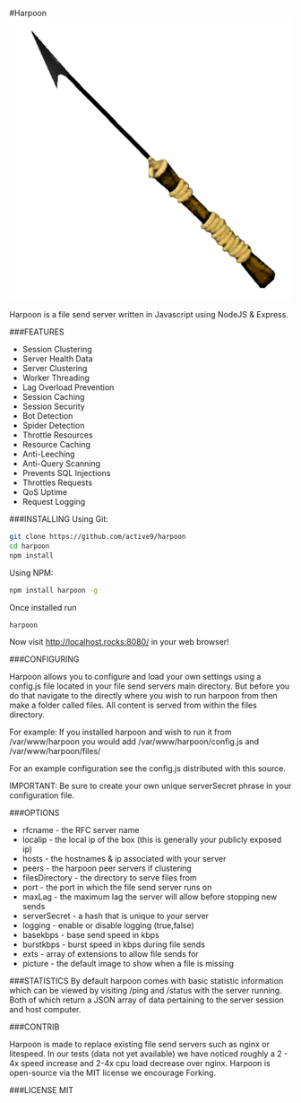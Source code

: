 #Harpoon
![enter image description here](https://raw.githubusercontent.com/active9/harpoon/master/files/default.png)

Harpoon is a file send server written in Javascript using NodeJS & Express.

###FEATURES
 - Session Clustering
 - Server Health Data
 - Server Clustering
 - Worker Threading
 - Lag Overload Prevention
 - Session Caching
 - Session Security
 - Bot Detection
 - Spider Detection
 - Throttle Resources
 - Resource Caching
 - Anti-Leeching
 - Anti-Query Scanning
 - Prevents SQL Injections
 - Throttles Requests
 - QoS Uptime
 - Request Logging

###INSTALLING
Using Git:
```bash
git clone https://github.com/active9/harpoon
cd harpoon
npm install
```

Using NPM:
```bash
npm install harpoon -g
```
Once installed run

```bash
harpoon
```

Now visit http://localhost.rocks:8080/ in your web browser!

###CONFIGURING

Harpoon allows you to configure and load your own settings using a config.js file located in your file send servers main directory. But before you do that navigate to the directly where you wish to run harpoon from then make a folder called files. All content is served from within the files directory.

For example: If you installed harpoon and wish to run it from /var/www/harpoon you would add /var/www/harpoon/config.js and /var/www/harpoon/files/

For an example configuration see the config.js distributed with this source.

IMPORTANT: Be sure to create your own unique serverSecret phrase in your configuration file.

###OPTIONS

 - rfcname - the RFC server name
 - localip - the local ip of the box (this is generally your publicly exposed ip)
 - hosts - the hostnames & ip associated with your server
 - peers - the harpoon peer servers if clustering
 - filesDirectory - the directory to serve files from
 - port - the port in which the file send server runs on
 - maxLag - the maximum lag the server will allow before stopping new sends
 - serverSecret - a hash that is unique to your server
 - logging - enable or disable logging (true,false)
 - basekbps - base send speed in kbps
 - burstkbps - burst speed in kbps during file sends
 - exts - array of extensions to allow file sends for
 - picture - the default image to show when a file is missing

###STATISTICS
By default harpoon comes with basic statistic information which can be viewed by visiting /ping and /status with the server running. Both of which return a JSON array of data pertaining to the server session and host computer.

###CONTRIB

Harpoon is made to replace existing file send servers such as nginx or litespeed. In our tests (data not yet available) we have noticed roughly a 2 - 4x speed increase and 2-4x cpu load decrease over nginx. Harpoon is open-source via the MIT license we encourage Forking.

###LICENSE
MIT
